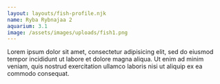 ```yaml
---
layout: layouts/fish-profile.njk
name: Ryba Rybnajaa 2
aquarium: 3.1
image: /assets/images/uploads/fish1.png
---
```


Lorem ipsum dolor sit amet, consectetur adipisicing elit, sed do eiusmod tempor incididunt ut labore et dolore magna aliqua. Ut enim ad minim veniam, quis nostrud exercitation ullamco laboris nisi ut aliquip ex ea commodo consequat.
